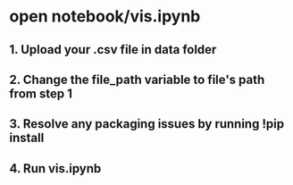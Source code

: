 # open notebook/vis.ipynb

## 1. Upload your .csv file in data folder
## 2. Change the file_path variable to file's path from step 1
## 3. Resolve any packaging issues by running !pip install <MISSING PACKAGE>
## 4. Run vis.ipynb